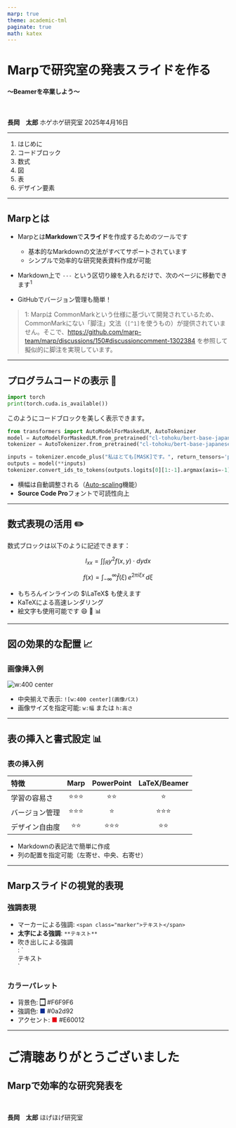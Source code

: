 ```yaml
---
marp: true
theme: academic-tml
paginate: true
math: katex
---
```


<!-- _class: lead -->

# Marpで研究室の発表スライドを作る

#### 〜Beamerを卒業しよう〜

<br>

**長岡　太郎**
ホゲホゲ研究室
2025年4月16日

---

<!-- _header: 目次 -->

1. はじめに
1. コードブロック
1. 数式
1. 図
1. 表
1. デザイン要素

---

<!-- _header: はじめに -->

## Marpとは

- Marpとは**Markdown**で**スライド**を作成するためのツールです
  - 基本的なMarkdownの文法がすべてサポートされています
  - <span class="marker">シンプルで効率的な研究発表資料作成が可能</span>

- Markdown上で `---` という区切り線を入れるだけで、次のページに移動できます$^1$

- <div class="bubble">GitHubでバージョン管理も簡単！</div>

> 1: Marpは CommonMarkという仕様に基づいて開発されているため、CommonMarkにない「脚注」文法（`[^1]`を使うもの）が提供されていません。そこで、https://github.com/marp-team/marp/discussions/150#discussioncomment-1302384 を参照して擬似的に脚注を実現しています。

---

<!-- _header: コードブロック -->

## プログラムコードの表示 📝

```python
import torch
print(torch.cuda.is_available())
```

このようにコードブロックを美しく表示できます。

```python
from transformers import AutoModelForMaskedLM, AutoTokenizer
model = AutoModelForMaskedLM.from_pretrained("cl-tohoku/bert-base-japanese-whole-word-masking")
tokenizer = AutoTokenizer.from_pretrained("cl-tohoku/bert-base-japanese-whole-word-masking")

inputs = tokenizer.encode_plus("私はとても[MASK]です。", return_tensors='pt')
outputs = model(**inputs)
tokenizer.convert_ids_to_tokens(outputs.logits[0][1:-1].argmax(axis=-1))
```

- <span class="marker">横幅は自動調整される</span>（[Auto-scaling](https://github.com/marp-team/marp-core#auto-scaling-features)機能）
- **Source Code Pro**フォントで可読性向上

---

<!-- _header: 数式 -->

## 数式表現の活用 ✏️

数式ブロックは以下のように記述できます：

$$ I_{xx}=\int\int_Ry^2f(x,y)\cdot{}dydx $$

$$
f(x) = \int_{-\infty}^\infty
    \hat f(\xi)\,e^{2 \pi i \xi x}
    \,d\xi
$$

- もちろんインラインの $\LaTeX$ も使えます
- <div class="bubble">KaTeXによる高速レンダリング</div>
- 絵文字も使用可能です 😄 🔬 📊 

---

<!-- _header: 図 -->

## 図の効果的な配置 📈

### 画像挿入例

![w:400 center](./images/kenkyu_woman_seikou.png)

- 中央揃えで表示: `![w:400 center](画像パス)`
- 画像サイズを指定可能: `w:幅` または `h:高さ`

---

<!-- _header: 表 -->

## 表の挿入と書式設定 📊

### 表の挿入例

| 特徴 | Marp | PowerPoint | LaTeX/Beamer |
|:-----|:----:|:----------:|:------------:|
| 学習の容易さ | ⭐⭐⭐ | ⭐⭐ | ⭐ |
| バージョン管理 | ⭐⭐⭐ | ⭐ | ⭐⭐⭐ |
| デザイン自由度 | ⭐⭐ | ⭐⭐⭐ | ⭐⭐ |

- Markdownの表記法で簡単に作成
- 列の配置を指定可能（左寄せ、中央、右寄せ）

---

<!-- _header: デザイン要素 -->

## Marpスライドの視覚的表現

### 強調表現

- <span class="marker">マーカーによる強調</span>: `<span class="marker">テキスト</span>`
- **太字による強調**: `**テキスト**`
- <div class="bubble">吹き出しによる強調</div>: `<div class="bubble">テキスト</div>`

### カラーパレット

- 背景色: <span style="color:#F6F9F6; background-color:#333;">■</span> #F6F9F6
- 強調色: <span style="color:#0a2d92;">■</span> #0a2d92
- アクセント: <span style="color:#E60012;">■</span> #E60012

---

<!-- _class: lead -->

# ご清聴ありがとうございました

## Marpで効率的な研究発表を

<br>

**長岡　太郎**
ほげほげ研究室
